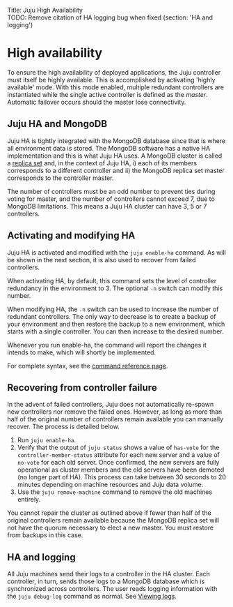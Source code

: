 Title: Juju High Availability  
TODO: Remove citation of HA logging bug when fixed (section: 'HA and logging')

# High availability

To ensure the high availability of deployed applications, the Juju controller
must itself be highly available. This is accomplished by activating 'highly
available' mode. With this mode enabled, multiple redundant controllers are
instantiated while the single active controller is defined as the *master*.
Automatic failover occurs should the master lose connectivity.

## Juju HA and MongoDB

Juju HA is tightly integrated with the MongoDB database since that is where all
environment data is stored. The MongoDB software has a native HA implementation
and this is what Juju HA uses. A MongoDB cluster is called a
[replica set](http://docs.mongodb.org/manual/replication/) and, in the context
of Juju HA, i) each of its members corresponds to a different controller
and ii) the MongoDB replica set master corresponds to the controller master.

The number of controllers must be an odd number to prevent ties during voting
for master, and the number of controllers cannot exceed 7, due to MongoDB
limitations. This means a Juju HA cluster can have 3, 5 or 7 controllers.


## Activating and modifying HA

Juju HA is activated and modified with the `juju enable-ha` command.
As will be shown in the next section, it is also used to recover from failed
controllers.

When activating HA, by default, this command sets the level of controller
redundancy in the environment to 3. The optional `-n` switch can modify this
number.

When modifying HA, the `-n` switch can be used to increase the number of
redundant controllers. The only way to decrease is to create a backup of your
environment and then restore the backup to a new environment, which starts with
a single controller. You can then increase to the desired number.

Whenever you run enable-ha, the command will report the changes it
intends to make, which will shortly be implemented.

For complete syntax, see the
[command reference page](./commands.html#ensure-availability).


## Recovering from controller failure

In the advent of failed controllers, Juju does not automatically re-spawn new
controllers nor remove the failed ones. However, as long as more than half of
the original number of controllers remain available you can manually recover.
The process is detailed below.

1. Run `juju enable-ha`.
1. Verify that the output of `juju status` shows a value of `has-vote` for 
   the `controller-member-status` attribute for each new server and a value of
   `no-vote` for each old server. Once confirmed, the new servers are fully
   operational as cluster members and the old servers have been demoted (no longer
   part of HA). This process can take between 30 seconds to 20 minutes depending
   on machine resources and Juju data volume.
1. Use the `juju remove-machine` command to remove the old machines entirely.

You cannot repair the cluster as outlined above if fewer than half of the
original controllers remain available because the MongoDB replica set will not
have the quorum necessary to elect a new master. You must restore from backups
in this case.


## HA and logging

All Juju machines send their logs to a controller in the HA cluster. Each
controller, in turn, sends those logs to a MongoDB database which is
synchronized across controllers. The user reads logging information with the
`juju debug-log` command as normal. See
[Viewing logs](./troubleshooting-logs.html).
